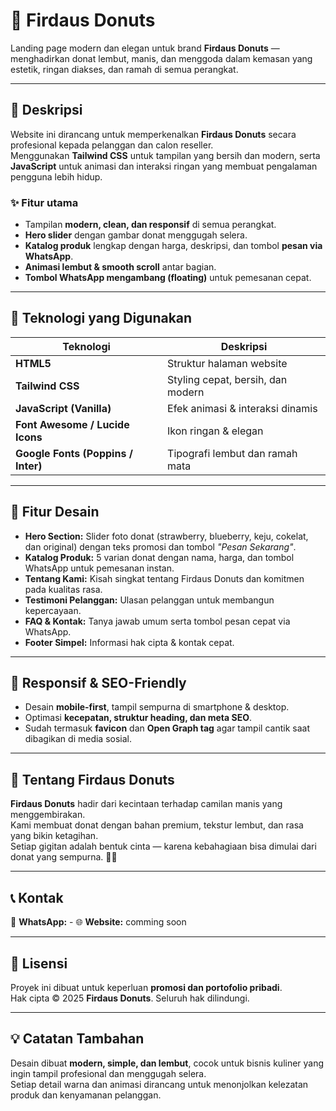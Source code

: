 # 🍩 Firdaus Donuts

Landing page modern dan elegan untuk brand **Firdaus Donuts** — menghadirkan donat lembut, manis, dan menggoda dalam kemasan yang estetik, ringan diakses, dan ramah di semua perangkat.

---

## 🚀 Deskripsi

Website ini dirancang untuk memperkenalkan **Firdaus Donuts** secara profesional kepada pelanggan dan calon reseller.  
Menggunakan **Tailwind CSS** untuk tampilan yang bersih dan modern, serta **JavaScript** untuk animasi dan interaksi ringan yang membuat pengalaman pengguna lebih hidup.

### ✨ Fitur utama
- Tampilan **modern, clean, dan responsif** di semua perangkat.  
- **Hero slider** dengan gambar donat menggugah selera.  
- **Katalog produk** lengkap dengan harga, deskripsi, dan tombol **pesan via WhatsApp**.  
- **Animasi lembut & smooth scroll** antar bagian.    
- **Tombol WhatsApp mengambang (floating)** untuk pemesanan cepat.

---

## 🧩 Teknologi yang Digunakan

| Teknologi | Deskripsi |
|------------|------------|
| **HTML5** | Struktur halaman website |
| **Tailwind CSS** | Styling cepat, bersih, dan modern |
| **JavaScript (Vanilla)** | Efek animasi & interaksi dinamis |
| **Font Awesome / Lucide Icons** | Ikon ringan & elegan |
| **Google Fonts (Poppins / Inter)** | Tipografi lembut dan ramah mata |

---

## 🎨 Fitur Desain

- **Hero Section:** Slider foto donat (strawberry, blueberry, keju, cokelat, dan original) dengan teks promosi dan tombol *"Pesan Sekarang"*.  
- **Katalog Produk:** 5 varian donat dengan nama, harga, dan tombol WhatsApp untuk pemesanan instan.  
- **Tentang Kami:** Kisah singkat tentang Firdaus Donuts dan komitmen pada kualitas rasa.  
- **Testimoni Pelanggan:** Ulasan pelanggan untuk membangun kepercayaan.  
- **FAQ & Kontak:** Tanya jawab umum serta tombol pesan cepat via WhatsApp.  
- **Footer Simpel:** Informasi hak cipta & kontak cepat.

---

## 📱 Responsif & SEO-Friendly

- Desain **mobile-first**, tampil sempurna di smartphone & desktop.  
- Optimasi **kecepatan, struktur heading, dan meta SEO**.  
- Sudah termasuk **favicon** dan **Open Graph tag** agar tampil cantik saat dibagikan di media sosial.

---

## 👑 Tentang Firdaus Donuts

**Firdaus Donuts** hadir dari kecintaan terhadap camilan manis yang menggembirakan.  
Kami membuat donat dengan bahan premium, tekstur lembut, dan rasa yang bikin ketagihan.  
Setiap gigitan adalah bentuk cinta — karena kebahagiaan bisa dimulai dari donat yang sempurna. 🍩💖

---

## 📞 Kontak

📱 **WhatsApp:** -
🌐 **Website:** comming soon

---

## 🧾 Lisensi

Proyek ini dibuat untuk keperluan **promosi dan portofolio pribadi**.  
Hak cipta © 2025 **Firdaus Donuts**. Seluruh hak dilindungi.

---

## 💡 Catatan Tambahan

Desain dibuat **modern, simple, dan lembut**, cocok untuk bisnis kuliner yang ingin tampil profesional dan menggugah selera.  
Setiap detail warna dan animasi dirancang untuk menonjolkan kelezatan produk dan kenyamanan pelanggan.
